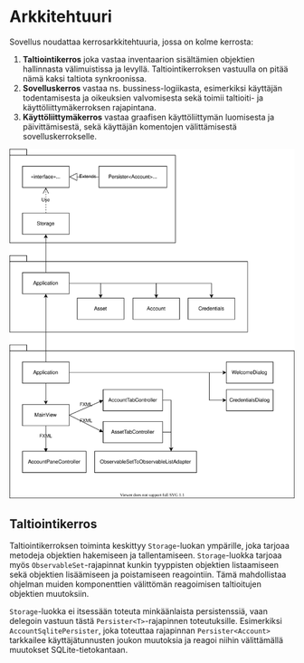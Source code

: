 # Arkkitehtuuri

Sovellus noudattaa kerrosarkkitehtuuria, jossa on kolme kerrosta:

1. **Taltiointikerros** joka vastaa inventaarion sisältämien objektien hallinnasta
   välimuistissa ja levyllä. Taltiointikerroksen vastuulla on pitää nämä kaksi
   taltiota synkroonissa.
2. **Sovelluskerros** vastaa ns. bussiness-logiikasta, esimerkiksi käyttäjän
   todentamisesta ja oikeuksien valvomisesta sekä toimii taltioiti- ja
   käyttöliittymäkerroksen rajapintana.
3. **Käyttöliittymäkerros** vastaa graafisen käyttöliittymän luomisesta ja
   päivittämisestä, sekä käyttäjän komentojen välittämisestä sovelluskerrokselle.

![Arkkitehtuuri UML-kaavion muodossa](./architecture.svg)

## Taltiointikerros

Taltiointikerroksen toiminta keskittyy `Storage`-luokan ympärille, joka
tarjoaa metodeja objektien hakemiseen ja tallentamiseen.  `Storage`-luokka
tarjoaa myös `ObservableSet`-rajapinnat kunkin tyyppisten objektien listaamiseen
sekä objektien lisäämiseen ja poistamiseen reagointiin.  Tämä mahdollistaa
ohjelman muiden komponenttien välittömän reagoimisen taltioitujen objektien
muutoksiin.

`Storage`-luokka ei itsessään toteuta minkäänlaista persistenssiä, vaan
delegoin vastuun tästä `Persister<T>`-rajapinnen toteutuksille.  Esimerkiksi
`AccountSqlitePersister`, joka toteuttaa rajapinnan `Persister<Account>`
tarkkailee käyttäjätunnusten joukon muutoksia ja reagoi niihin välittämällä
muutokset SQLite-tietokantaan.
